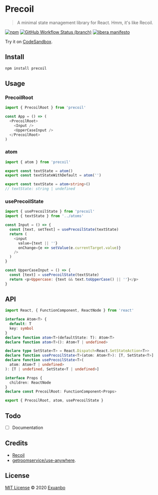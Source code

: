# Precoil

> A minimal state management library for React. Hmm, it's like Recoil.

[![npm](https://img.shields.io/npm/v/precoil)](https://www.npmjs.com/package/precoil)
[![GitHub Workflow Status (branch)](https://img.shields.io/github/workflow/status/exuanbo/precoil/Node.js%20CI/main)](https://github.com/exuanbo/precoil/actions?query=workflow%3A%22Node.js+CI%22)
[![libera manifesto](https://img.shields.io/badge/libera-manifesto-lightgrey.svg)](https://liberamanifesto.com)

Try it on [CodeSandbox](https://codesandbox.io/s/precoil-bsmdd).

## Install

```sh
npm install precoil
```

## Usage

### PrecoilRoot

```js
import { PrecoilRoot } from 'precoil'

const App = () => (
  <PrecoilRoot>
    <Input />
    <UpperCaseInput />
  </PrecoilRoot>
)
```

### atom

```js
import { atom } from 'precoil'

export const textState = atom()
export const textStateWithDefault = atom('')
```

```ts
export const textState = atom<string>()
// textState: string | undefined
```

### usePrecoilState

```js
import { usePrecoilState } from 'precoil'
import { textState } from '../atoms'

const Input = () => {
  const [text, setText] = usePrecoilState(textState)
  return (
    <input
      value={text || ''}
      onChange={e => setValue(e.currentTarget.value)}
    />
  )
}

const UpperCaseInput = () => {
  const [text] = usePrecoilState(textState)
  return <p>Uppercase: {text && text.toUpperCase() || ''}</p>
}
```

## API

```ts
import React, { FunctionComponent, ReactNode } from 'react'

interface Atom<T> {
  default: T
  key: symbol
}
declare function atom<T>(defaultState: T): Atom<T>
declare function atom<T>(): Atom<T | undefined>

declare type SetState<T> = React.Dispatch<React.SetStateAction<T>>
declare function usePrecoilState<T>(atom: Atom<T>): [T, SetState<T>]
declare function usePrecoilState<T>(
  atom: Atom<T | undefined>
): [T | undefined, SetState<T | undefined>]

interface Props {
  children: ReactNode
}
declare const PrecoilRoot: FunctionComponent<Props>

export { PrecoilRoot, atom, usePrecoilState }
```

## Todo

- [ ] Documentation

## Credits

- [Recoil](https://recoiljs.org/)
- [getroomservice/use-anywhere](https://github.com/getroomservice/use-anywhere).

## License

[MIT License](https://github.com/exuanbo/precoil/blob/main/LICENSE) © 2020 [Exuanbo](https://github.com/exuanbo)
